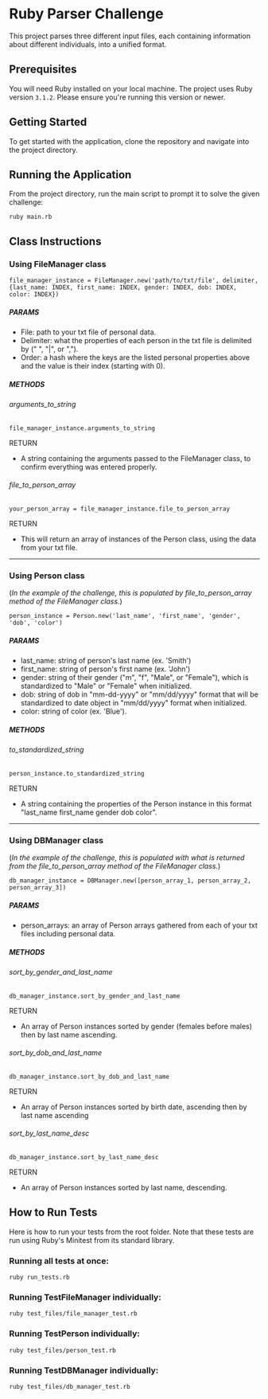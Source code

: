 # Ruby Parser Challenge

This project parses three different input files, each containing information about different individuals, into a unified format.

## Prerequisites

You will need Ruby installed on your local machine. The project uses Ruby version `3.1.2`. Please ensure you're running this version or newer.

## Getting Started

To get started with the application, clone the repository and navigate into the project directory.

## Running the Application

From the project directory, run the main script to prompt it to solve the given challenge:

`ruby main.rb`

## Class Instructions

### Using FileManager class

`file_manager_instance = FileManager.new('path/to/txt/file', delimiter, {last_name: INDEX, first_name: INDEX, gender: INDEX, dob: INDEX, color: INDEX})`

##### PARAMS
- File: path to your txt file of personal data.
- Delimiter: what the properties of each person in the txt file is delimited by (" ", "|", or ",").
- Order: a hash where the keys are the listed personal properties above and the value is their index (starting with 0).

##### METHODS

###### arguments_to_string
`file_manager_instance.arguments_to_string`

RETURN
- A string containing the arguments passed to the FileManager class, to confirm everything was entered properly.

###### file_to_person_array
`your_person_array = file_manager_instance.file_to_person_array`

RETURN
- This will return an array of instances of the Person class, using the data from your txt file.

---

### Using Person class

(*In the example of the challenge, this is populated by file_to_person_array method of the FileManager class.*)

`person_instance = Person.new('last_name', 'first_name', 'gender', 'dob', 'color')`

##### PARAMS
- last_name: string of person's last name (ex. 'Smith')
- first_name: string of person's first name (ex. 'John')
- gender: string of their gender ("m", "f", "Male", or "Female"), which is standardized to "Male" or "Female" when initialized.
- dob: string of dob in "mm-dd-yyyy" or "mm/dd/yyyy" format that will be standardized to date object in "mm/dd/yyyy" format when initialized.
- color: string of color (ex. 'Blue').

##### METHODS

###### to_standardized_string
`person_instance.to_standardized_string`

RETURN
- A string containing the properties of the Person instance in this format "last_name first_name gender dob color".

---

### Using DBManager class

(*In the example of the challenge, this is populated with what is returned from the file_to_person_array method of the FileManager class.*)

`db_manager_instance = DBManager.new([person_array_1, person_array_2, person_array_3])`

##### PARAMS
- person_arrays: an array of Person arrays gathered from each of your txt files including personal data.

##### METHODS

###### sort_by_gender_and_last_name
`db_manager_instance.sort_by_gender_and_last_name`

RETURN
- An array of Person instances sorted by gender (females before males) then by last name ascending.

###### sort_by_dob_and_last_name
`db_manager_instance.sort_by_dob_and_last_name`

RETURN
- An array of Person instances sorted by birth date, ascending then by last name ascending

###### sort_by_last_name_desc
`db_manager_instance.sort_by_last_name_desc`

RETURN
- An array of Person instances sorted by last name, descending.

## How to Run Tests

Here is how to run your tests from the root folder. Note that these tests are run using Ruby's Minitest from its standard library.

### Running all tests at once:
`ruby run_tests.rb`

### Running TestFileManager individually:
`ruby test_files/file_manager_test.rb`

### Running TestPerson individually:
`ruby test_files/person_test.rb`

### Running TestDBManager individually:
`ruby test_files/db_manager_test.rb`